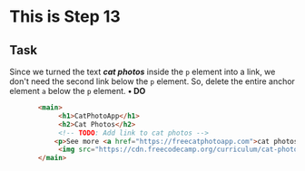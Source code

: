 # This is Step 13



## Task

Since we turned the text ***cat photos*** inside the `p` element into a link, we don't need the second link below the `p` element. So, delete the entire anchor element `a` below the `p` element.
**• DO**

```HTML
       <main>
            <h1>CatPhotoApp</h1>
            <h2>Cat Photos</h2>
            <!-- TODO: Add link to cat photos -->
           <p>See more <a href="https://freecatphotoapp.com">cat photos</a> in our gallery.</p>
            <img src="https://cdn.freecodecamp.org/curriculum/cat-photo-app/relaxing-cat.jpg" alt="A cute orange cat lying on its back">
       </main>
```
